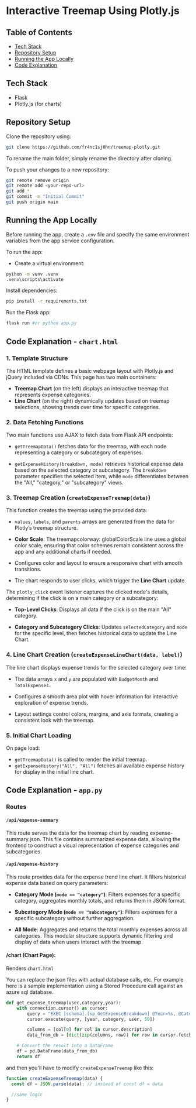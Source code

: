 # Interactive Treemap Using Plotly.js

## Table of Contents
- [Tech Stack](#tech-stack)
- [Repository Setup](#repository-setup)
- [Running the App Locally](#running-the-app-locally)
- [Code Explanation](#code-explanation)

## Tech Stack
- Flask
- Plotly.js (for charts)

## Repository Setup
Clone the repository using:

```bash
git clone https://github.com/fr4nc1sj0hn/treemap-plotly.git
```

To rename the main folder, simply rename the directory after cloning.

To push your changes to a new repository:

```bash
git remote remove origin
git remote add <your-repo-url>
git add *
git commit -m "Initial Commit"
git push origin main
```


## Running the App Locally
Before running the app, create a `.env` file and specify the same environment variables from the app service configuration.

To run the app:

- Create a virtual environment:
```bash
python -m venv .venv
.venv\scripts\activate
```

Install dependencies:
```bash
pip install -r requirements.txt
```

Run the Flask app:
```bash
flask run #or python app.py
```

## Code Explanation - `chart.html`

### 1. Template Structure
The HTML template defines a basic webpage layout with Plotly.js and jQuery included via CDNs. This page has two main containers:

- **Treemap Chart** (on the left) displays an interactive treemap that represents expense categories.
- **Line Chart** (on the right) dynamically updates based on treemap selections, showing trends over time for specific categories.

### 2. Data Fetching Functions
Two main functions use AJAX to fetch data from Flask API endpoints:

- `getTreemapData()` fetches data for the treemap, with each node representing a category or subcategory of expenses.

- `getExpenseHistory(breakdown, mode)` retrieves historical expense data based on the selected category or subcategory. The `breakdown` parameter specifies the selected item, while `mode` differentiates between the "All," "category," or "subcategory" views.

### 3. Treemap Creation (`createExpenseTreemap(data)`)
This function creates the treemap using the provided data:

- `values`, `labels`, and `parents` arrays are generated from the data for Plotly’s treemap structure.

- **Color Scale**: The treemapcolorway: globalColorScale line uses a global color scale, ensuring that color schemes remain consistent across the app and any additional charts if needed.

- Configures color and layout to ensure a responsive chart with smooth transitions.

- The chart responds to user clicks, which trigger the **Line Chart** update.

The `plotly_click` event listener captures the clicked node's details, determining if the click is on a main category or a subcategory:

- **Top-Level Clicks**: Displays all data if the click is on the main "All" category.

- **Category and Subcategory Clicks**: Updates `selectedCategory` and `mode` for the specific level, then fetches historical data to update the Line Chart.

### 4. Line Chart Creation (`createExpenseLineChart(data, label)`)
The line chart displays expense trends for the selected category over time:

- The data arrays `x` and `y` are populated with `BudgetMonth` and `TotalExpenses`.

- Configures a smooth area plot with hover information for interactive exploration of expense trends.

- Layout settings control colors, margins, and axis formats, creating a consistent look with the treemap.

### 5. Initial Chart Loading
On page load:

- `getTreemapData()` is called to render the initial treemap.
- `getExpenseHistory("All", "All")` fetches all available expense history for display in the initial line chart.

## Code Explanation - `app.py`

### Routes

#### `/api/expense-summary`

This route serves the data for the treemap chart by reading expense-summary.json. This file contains summarized expense data, allowing the frontend to construct a visual representation of expense categories and subcategories.

#### `/api/expense-history`

This route provides data for the expense trend line chart. It filters historical expense data based on query parameters:

- **Category Mode (`mode == "category"`)**: Filters expenses for a specific category, aggregates monthly totals, and returns them in JSON format.

- **Subcategory Mode (`mode == "subcategory"`)**: Filters expenses for a specific subcategory without further aggregation.

- **All Mode**: Aggregates and returns the total monthly expenses across all categories.
This modular structure supports dynamic filtering and display of data when users interact with the treemap.

#### /chart (Chart Page): 
Renders `chart.html`


You can replace the json files with actual database calls, etc. For example here is a sample implementation using a Stored Procedure call against an azure sql database.

```python
def get_expense_treemap(user,category,year):
    with connection.cursor() as cursor:
        query = "EXEC [schema].[sp_GetExpenseBreakdown] @Year=%s, @Category=%s, @User=%s,@Top=%s"
        cursor.execute(query, [year, category, user, 50])

        columns = [col[0] for col in cursor.description]
        data_from_db = [dict(zip(columns, row)) for row in cursor.fetchall()]

    # Convert the result into a DataFrame
    df = pd.DataFrame(data_from_db)
    return df
```

and then you'll have to modify `createExpenseTreemap` like this:
```javascript
function createExpenseTreemap(data) {
  const df = JSON.parse(data); // instead of const df = data

  //same logic
}
```


